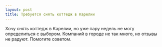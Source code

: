```yaml
---
layout: post 
title: Требуется снять коттедж в Карелии 
--- 
```

Хочу снять коттедж в Карелии, но уже пару недель не могу определиться с выбором. Компаний в городе не так много, но отзывы не радуют. Помогите советом.